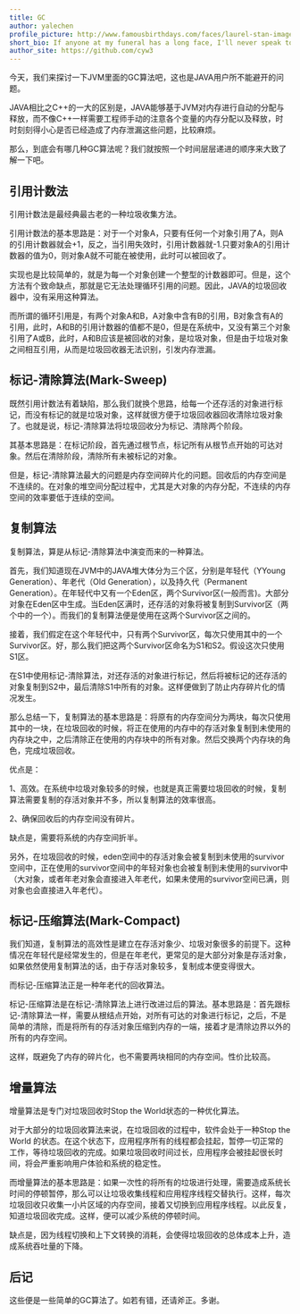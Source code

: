 ```yaml
---
title: GC
author: yalechen
profile_picture: http://www.famousbirthdays.com/faces/laurel-stan-image.jpg
short_bio: If anyone at my funeral has a long face, I'll never speak to him again.
author_site: https://github.com/cyw3
---
```


今天，我们来探讨一下JVM里面的GC算法吧，这也是JAVA用户所不能避开的问题。

JAVA相比之C++的一大的区别是，JAVA能够基于JVM对内存进行自动的分配与释放，而不像C++一样需要工程师手动的注意各个变量的内存分配以及释放，时时刻刻得小心是否已经造成了内存泄漏这些问题，比较麻烦。

那么，到底会有哪几种GC算法呢？我们就按照一个时间层层递进的顺序来大致了解一下吧。

## 引用计数法

引用计数法是最经典最古老的一种垃圾收集方法。

引用计数法的基本思路是：对于一个对象A，只要有任何一个对象引用了A，则A的引用计数器就会+1，反之，当引用失效时，引用计数器就-1.只要对象A的引用计数器的值为0，则对象A就不可能在被使用，此时可以被回收了。

实现也是比较简单的，就是为每一个对象创建一个整型的计数器即可。但是，这个方法有个致命缺点，那就是它无法处理循环引用的问题。因此，JAVA的垃圾回收器中，没有采用这种算法。

而所谓的循环引用是，有两个对象A和B，A对象中含有B的引用，B对象含有A的引用，此时，A和B的引用计数器的值都不是0，但是在系统中，又没有第三个对象引用了A或B，此时，A和B应该是被回收的对象，是垃圾对象，但是由于垃圾对象之间相互引用，从而是垃圾回收器无法识别，引发内存泄漏。

## 标记-清除算法(Mark-Sweep)

既然引用计数法有着缺陷，那么我们就换个思路，给每一个还存活的对象进行标记，而没有标记的就是垃圾对象，这样就很方便于垃圾回收器回收清除垃圾对象了。也就是说，标记-清除算法将垃圾回收分为标记、清除两个阶段。

其基本思路是：在标记阶段，首先通过根节点，标记所有从根节点开始的可达对象。然后在清除阶段，清除所有未被标记的对象。

但是，标记-清除算法最大的问题是内存空间碎片化的问题。回收后的内存空间是不连续的。在对象的堆空间分配过程中，尤其是大对象的内存分配，不连续的内存空间的效率要低于连续的空间。

## 复制算法
复制算法，算是从标记-清除算法中演变而来的一种算法。

首先，我们知道现在JVM中的JAVA堆大体分为三个区，分别是年轻代（YYoung Generation）、年老代（Old Generation），以及持久代（Permanent Generation）。在年轻代中又有一个Eden区，两个Survivor区(一般而言)。大部分对象在Eden区中生成。当Eden区满时，还存活的对象将被复制到Survivor区（两个中的一个）。而我们的复制算法便是使用在这两个Survivor区之间的。

接着，我们假定在这个年轻代中，只有两个Survivor区，每次只使用其中的一个Survivor区。好，那么我们把这两个Survivor区命名为S1和S2。假设这次只使用S1区。

在S1中使用标记-清除算法，对还存活的对象进行标记，然后将被标记的还存活的对象复制到S2中，最后清除S1中所有的对象。这样便做到了防止内存碎片化的情况发生。

那么总结一下，复制算法的基本思路是：将原有的内存空间分为两块，每次只使用其中的一块，在垃圾回收的时候，将正在使用的内存中的存活对象复制到未使用的内存块之中，之后清除正在使用的内存块中的所有对象。然后交换两个内存块的角色，完成垃圾回收。

优点是：

1、高效。在系统中垃圾对象较多的时候，也就是真正需要垃圾回收的时候，复制算法需要复制的存活对象并不多，所以复制算法的效率很高。

2、确保回收后的内存空间没有碎片。

缺点是，需要将系统的内存空间折半。

另外，在垃圾回收的时候，eden空间中的存活对象会被复制到未使用的survivor空间中，正在使用的survivor空间中的年轻对象也会被复制到未使用的survivor中（大对象，或者年老对象会直接进入年老代，如果未使用的survivor空间已满，则对象也会直接进入年老代）。

## 标记-压缩算法(Mark-Compact)

我们知道，复制算法的高效性是建立在存活对象少、垃圾对象很多的前提下。这种情况在年轻代是经常发生的，但是在年老代，更常见的是大部分对象是存活对象，如果依然使用复制算法的话，由于存活对象较多，复制成本便变得很大。

而标记-压缩算法正是一种年老代的回收算法。

标记-压缩算法是在标记-清除算法上进行改进过后的算法。基本思路是：首先跟标记-清除算法一样，需要从根结点开始，对所有可达的对象进行标记，之后，不是简单的清除，而是将所有的存活对象压缩到内存的一端，接着才是清除边界以外的所有的内存空间。

这样，既避免了内存的碎片化，也不需要两块相同的内存空间。性价比较高。

## 增量算法
增量算法是专门对垃圾回收时Stop the World状态的一种优化算法。

对于大部分的垃圾回收算法来说，在垃圾回收的过程中，软件会处于一种Stop the World 的状态。在这个状态下，应用程序所有的线程都会挂起，暂停一切正常的工作，等待垃圾回收的完成。如果垃圾回收时间过长，应用程序会被挂起很长时间，将会严重影响用户体验和系统的稳定性。

而增量算法的基本思路是：如果一次性的将所有的垃圾进行处理，需要造成系统长时间的停顿暂停，那么可以让垃圾收集线程和应用程序线程交替执行。这样，每次垃圾回收只收集一小片区域的内存空间，接着又切换到应用程序线程。以此反复，知道垃圾回收完成。这样，便可以减少系统的停顿时间。

缺点是，因为线程切换和上下文转换的消耗，会使得垃圾回收的总体成本上升，造成系统吞吐量的下降。

## 后记

这些便是一些简单的GC算法了。如若有错，还请斧正。多谢。

